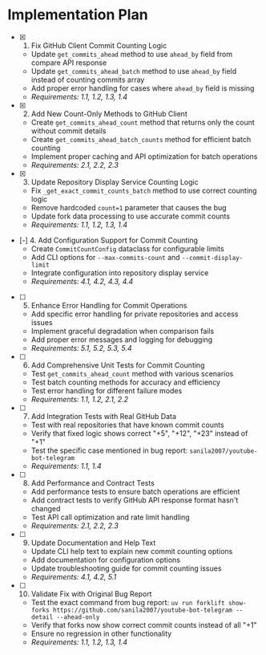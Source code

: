 # Implementation Plan

- [x] 1. Fix GitHub Client Commit Counting Logic
  - Update `get_commits_ahead` method to use `ahead_by` field from compare API response
  - Update `get_commits_ahead_batch` method to use `ahead_by` field instead of counting commits array
  - Add proper error handling for cases where `ahead_by` field is missing
  - _Requirements: 1.1, 1.2, 1.3, 1.4_

- [x] 2. Add New Count-Only Methods to GitHub Client
  - Create `get_commits_ahead_count` method that returns only the count without commit details
  - Create `get_commits_ahead_batch_counts` method for efficient batch counting
  - Implement proper caching and API optimization for batch operations
  - _Requirements: 2.1, 2.2, 2.3_

- [x] 3. Update Repository Display Service Counting Logic
  - Fix `_get_exact_commit_counts_batch` method to use correct counting logic
  - Remove hardcoded `count=1` parameter that causes the bug
  - Update fork data processing to use accurate commit counts
  - _Requirements: 1.1, 1.2, 1.3, 1.4_

- [-] 4. Add Configuration Support for Commit Counting
  - Create `CommitCountConfig` dataclass for configurable limits
  - Add CLI options for `--max-commits-count` and `--commit-display-limit`
  - Integrate configuration into repository display service
  - _Requirements: 4.1, 4.2, 4.3, 4.4_

- [ ] 5. Enhance Error Handling for Commit Operations
  - Add specific error handling for private repositories and access issues
  - Implement graceful degradation when comparison fails
  - Add proper error messages and logging for debugging
  - _Requirements: 5.1, 5.2, 5.3, 5.4_

- [ ] 6. Add Comprehensive Unit Tests for Commit Counting
  - Test `get_commits_ahead_count` method with various scenarios
  - Test batch counting methods for accuracy and efficiency
  - Test error handling for different failure modes
  - _Requirements: 1.1, 1.2, 2.1, 2.2_

- [ ] 7. Add Integration Tests with Real GitHub Data
  - Test with real repositories that have known commit counts
  - Verify that fixed logic shows correct "+5", "+12", "+23" instead of "+1"
  - Test the specific case mentioned in bug report: `sanila2007/youtube-bot-telegram`
  - _Requirements: 1.1, 1.4_

- [ ] 8. Add Performance and Contract Tests
  - Add performance tests to ensure batch operations are efficient
  - Add contract tests to verify GitHub API response format hasn't changed
  - Test API call optimization and rate limit handling
  - _Requirements: 2.1, 2.2, 2.3_

- [ ] 9. Update Documentation and Help Text
  - Update CLI help text to explain new commit counting options
  - Add documentation for configuration options
  - Update troubleshooting guide for commit counting issues
  - _Requirements: 4.1, 4.2, 5.1_

- [ ] 10. Validate Fix with Original Bug Report
  - Test the exact command from bug report: `uv run forklift show-forks https://github.com/sanila2007/youtube-bot-telegram --detail --ahead-only`
  - Verify that forks now show correct commit counts instead of all "+1"
  - Ensure no regression in other functionality
  - _Requirements: 1.1, 1.2, 1.3, 1.4_